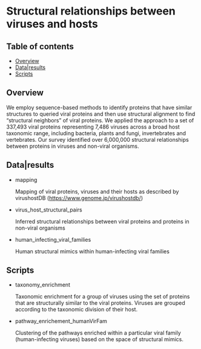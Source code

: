 # Structural relationships between viruses and hosts

## Table of contents
* [Overview](#Overview)
* [Data|results](#Data|Results)
* [Scripts](#Scripts)

## Overview
We employ sequence-based methods to identify proteins that have similar structures to queried viral proteins and then use structural alignment to find “structural neighbors” of viral proteins. We applied the approach to a set of 337,493 viral proteins representing 7,486 viruses across a broad host taxonomic range, including bacteria, plants and fungi, invertebrates and vertebrates. Our survey identified over 6,000,000 structural relationships between proteins in viruses and non-viral organisms.

## Data|results
* mapping 

    Mapping of viral proteins, viruses and their hosts as described by virushostDB (https://www.genome.jp/virushostdb/)

* virus_host_structural_pairs

    Inferred structural relationships between viral proteins and proteins in non-viral organisms

* human_infecting_viral_families

    Human structural mimics within human-infecting viral families

## Scripts
* taxonomy_enrichment

    Taxonomic enrichment for a group of viruses using the set of proteins that are structurally similar to the viral proteins. Viruses are grouped according to the taxonomic division of their host.
    
* pathway_enrichement_humanVirFam

    Clustering of the pathways enriched within a particular viral family (human-infecting viruses) based on the space of structural mimics.